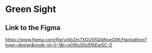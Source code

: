 # Green Sight

## Link to the Figma

https://www.figma.com/file/yiXb2m7XGUSfQlANveGIlK/Hackathon?type=design&node-id=0-1&t=qO6tu5IIx5fAEwSC-0